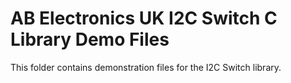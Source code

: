 AB Electronics UK I2C Switch C Library Demo Files
=====

This folder contains demonstration files for the I2C Switch library.
